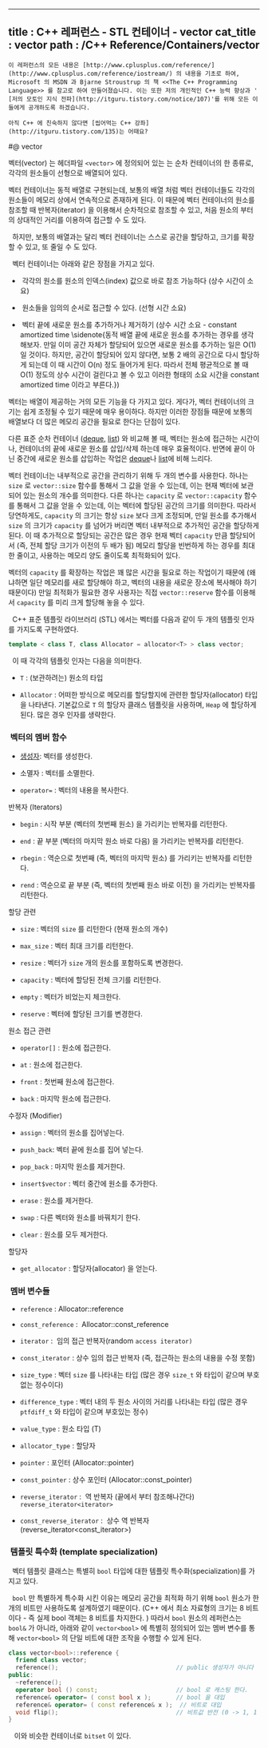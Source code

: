 ----------------
title : C++ 레퍼런스 - STL 컨테이너 - vector
cat_title :  vector
path : /C++ Reference/Containers/vector
--------------



```warning
이 레퍼런스의 모든 내용은 [http://www.cplusplus.com/reference/](http://www.cplusplus.com/reference/iostream/) 의 내용을 기초로 하여, Microsoft 의 MSDN 과 Bjarne Stroustrup 의 책 <<The C++ Programming Language>> 를 참고로 하여 만들어졌습니다. 이는 또한 저의 개인적인 C++ 능력 향상과 ' [저의 모토인 지식 전파](http://itguru.tistory.com/notice/107)'를 위해 모든 이들에게 공개하도록 하겠습니다.
```

```info
아직 C++ 에 친숙하지 않다면 [씹어먹는 C++ 강좌](http://itguru.tistory.com/135)는 어때요?
```

#@ vector

벡터(vector) 는 헤더파일 `<vector>` 에 정의되어 있는 는 순차 컨테이너의 한 종류로, 각각의 원소들이 선형으로 배열되어 있다.

벡터 컨테이너는 동적 배열로 구현되는데, 보통의 배열 처럼 벡터 컨테이너들도 각각의 원소들이 메모리 상에서 연속적으로 존재하게 된다. 이 때문에 벡터 컨테이너의 원소를 참조할 때 반복자(iterator) 을 이용해서 순차적으로 참조할 수 있고, 처음 원소의 부터의 상대적인 거리를 이용하여 접근할 수 도 있다.

  하지만, 보통의 배열과는 달리 벡터 컨테이너는 스스로 공간을 할당하고, 크기를 확장할 수 있고, 또 줄일 수 도 있다.

  벡터 컨테이너는 아래와 같은 장점을 가지고 있다.


*  각각의 원소를 원소의 인덱스(index) 값으로 바로 참조 가능하다 (상수 시간이 소요)

*  원소들을 임의의 순서로 접근할 수 있다. (선형 시간 소요)

*  벡터 끝에 새로운 원소를 추가하거나 제거하기 (상수 시간 소요 - constant amortized time \sidenote{동적 배열 끝에 새로운 원소를 추가하는 경우를 생각해보자. 만일 이미 공간 자체가 할당되어 있으면 새로운 원소를 추가하는 일은 O(1) 일 것이다. 하지만, 공간이 할당되어 있지 않다면, 보통 2 배의 공간으로 다시 할당하게 되는데 이 때 시간이 O(n) 정도 들어가게 된다. 따라서 전체 평균적으로 볼 때 O(1) 정도의 상수 시간이 걸린다고 볼 수 있고 이러한 형태의 소요 시간을 constant amortized time 이라고 부른다.})


벡터는 배열이 제공하는 거의 모든 기능을 다 가지고 있다. 게다가, 벡터 컨테이너의 크기는 쉽게 조정될 수 있기 때문에 매우 용이하다. 하지만 이러한 장점들 때문에 보통의 배열보다 더 많은 메모리 공간을 필요로 한다는 단점이 있다.

다른 표준 순차 컨테이너 ([deque](http://itguru.tistory.com/176), [list](http://itguru.tistory.com/177)) 와 비교해 볼 때, 벡터는 원소에 접근하는 시간이나, 컨테이너의 끝에 새로운 원소를 삽입/삭제 하는데 매우 효율적이다. 반면에 끝이 아닌 중간에 새로운 원소를 삽입하는 작업은 [deque](http://itguru.tistory.com/176)나 [list](http://itguru.tistory.com/177)에 비해 느리다.

벡터 컨테이너는 내부적으로 공간을 관리하기 위해 두 개의 변수를 사용한다. 하나는 `size` 로 `vector::size` 함수를 통해서 그 값을 얻을 수 있는데, 이는 현재 벡터에 보관되어 있는 원소의 개수를 의미한다. 다른 하나는 `capacity` 로 `vector::capacity` 함수를 통해서 그 값을 얻을 수 있는데, 이는 벡터에 할당된 공간의 크기를 의미한다. 따라서 당연하게도, `capacity` 의 크기는 항상 `size` 보다 크게 조정되며, 만일 원소를 추가해서 `size` 의 크기가 `capacity` 를 넘어가 버리면 벡터 내부적으로 추가적인 공간을 할당하게 된다. 이 때 추가적으로 할당되는 공간은 많은 경우 현재 벡터 `capacity` 만큼 할당되어서 (즉, 전체 할당 크기가 이전의 두 배가 됨) 메모리 할당을 빈번하게 하는 경우를 최대한 줄이고, 사용하는 메모리 양도 줄이도록 최적화되어 있다.

벡터의 `capacity` 를 확장하는 작업은 꽤 많은 시간을 필요로 하는 작업이기 때문에 (왜냐하면 일단 메모리를 새로 할당해야 하고, 벡터의 내용을 새로운 장소에 복사해야 하기 때문이다) 만일 최적화가 필요한 경우 사용자는 직접 `vector::reserve` 함수를 이용해서 `capacity` 를 미리 크게 할당해 놓을 수 있다.

  C++ 표준 템플릿 라이브러리 (STL) 에서는 벡터를 다음과 같이 두 개의 템플릿 인자를 가지도록 구현하였다.

```cpp
template < class T, class Allocator = allocator<T> > class vector;
```


  이 때 각각의 템플릿 인자는 다음을 의미한다.

* `T` : (보관하려는) 원소의 타입

* `Allocator` : 어떠한 방식으로 메모리를 할당할지에 관련한 할당자(allocator) 타입을 나타낸다. 기본값으로 `T` 의 할당자 클래스 템플릿을 사용하며, `Heap` 에 할당하게 된다. 많은 경우 인자를 생략한다.





###  벡터의 멤버 함수



*  [생성자](http://itguru.tistory.com/178): 벡터를 생성한다.

* 소멸자 : 벡터를 소멸한다.

* `operator=` : 벡터의 내용을 복사한다.




반복자 (Iterators)


* `begin` : 시작 부분 (벡터의 첫번째 원소) 을 가리키는 반복자를 리턴한다.



* `end` : 끝 부분 (벡터의 마지막 원소 바로 다음) 을 가리키는 반복자를 리턴한다.

* `rbegin` : 역순으로 첫번째 (즉, 벡터의 마지막 원소) 를 가리키는 반복자를 리턴한다.

* `rend` : 역순으로 끝 부분 (즉, 벡터의 첫번째 원소 바로 이전) 을 가리키는 반복자를 리턴한다.




할당 관련


* `size` : 벡터의 `size` 를 리턴한다 (현재 원소의 개수)

* `max_size` : 벡터 최대 크기를 리턴한다.

* `resize` : 벡터가 `size` 개의 원소를 포함하도록 변경한다.

* `capacity` : 벡터에 할당된 전체 크기를 리턴한다.

* `empty` : 벡터가 비었는지 체크한다.

* `reserve` : 벡터에 할당된 크기를 변경한다.




원소 접근 관련


* `operator[]` : 원소에 접근한다.

* `at` : 원소에 접근한다.

* `front` : 첫번째 원소에 접근한다.

* `back` : 마지막 원소에 접근한다.




수정자 (Modifier)


* `assign` : 벡터의 원소를 집어넣는다.

* `push_back`: 벡터 끝에 원소를 집어 넣는다.

* `pop_back` : 마지막 원소를 제거한다.

* `insert$vector` : 벡터 중간에 원소를 추가한다.

* `erase` : 원소를 제거한다.

* `swap` : 다른 벡터와 원소를 바꿔치기 한다.



* `clear` : 원소를 모두 제거한다.




할당자


* `get_allocator` : 할당자(allocator) 을 얻는다.





###  멤버 변수들





* `reference` : Allocator::reference


* `const_reference` :  Allocator::const_reference


* `iterator` :  임의 접근 반복자(random `access iterator)`



* `const_iterator` : 상수 임의 접근 반복자 (즉, 접근하는 원소의 내용을 수정 못함)



* `size_type` : 벡터 `size` 를 나타내는 타입 (많은 경우 `size_t` 와 타입이 같으며 부호없는 정수이다)



* `difference_type` : 벡터 내의 두 원소 사이의 거리를 나타내는 타입 (많은 경우 `ptfdiff_t` 와 타입이 같으며 부호있는 정수)





* `value_type` : 원소 타입 (T)

* `allocator_type` : 할당자

* `pointer` : 포인터 (Allocator::pointer)

* `const_pointer` : 상수 포인터 (Allocator::const_pointer)

* `reverse_iterator` :  역 반복자 (끝에서 부터 참조해나간다) `reverse_iterator<iterator>`

* `const_reverse_iterator` :  상수 역 반복자 (reverse_iterator<const_iterator>)






###  템플릿 특수화 (template specialization)





  벡터 템플릿 클래스는 특별히 `bool` 타입에 대한 템플릿 특수화(specialization)를 가지고 있다.

  `bool` 만 특별하게 특수화 시킨 이유는 메모리 공간을 최적화 하기 위해 `bool` 원소가 한 개의 비트만 사용하도록 설계하였기 때문이다. (C++ 에서 최소 자료형의 크기는 8 비트 이다 - 즉 실제 bool 객체는 8 비트를 차지한다. ) 따라서 `bool` 원소의 레퍼런스는 `bool&` 가 아니라, 아래와 같이 `vector<bool>` 에 특별히 정의되어 있는 멤버 변수를 통해 `vector<bool>` 의 단일 비트에 대한 조작을 수행할 수 있게 된다.


```cpp
class vector<bool>::reference {
  friend class vector;
  reference();                                 // public 생성자가 아니다
public:
  ~reference();
  operator bool () const;                      // bool 로 캐스팅 한다.
  reference& operator= ( const bool x );       // bool 을 대입
  reference& operator= ( const reference& x );  // 비트로 대입
  void flip();                                 // 비트값 반전 (0 -> 1, 1 -> 0)
}
```


   이와 비슷한 컨테이너로 `bitset` 이 있다.